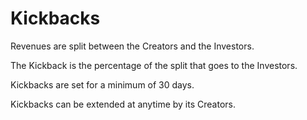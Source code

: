 # Kickbacks

Revenues are split between the Creators and the Investors.

The Kickback is the percentage of the split that goes to the Investors.

Kickbacks are set for a minimum of 30 days.

Kickbacks can be extended at anytime by its Creators.
